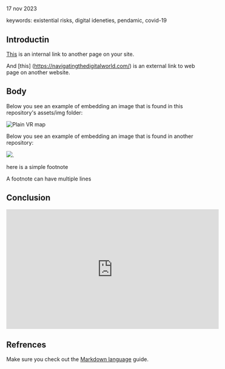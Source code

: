# 
17 nov 2023

keywords: existential risks, digital ideneties, pendamic, covid-19

## Introductin
[This](assessement.md) is an internal link to another page on your site. 

And [this] (https://navigatingthedigitalworld.com/) is an external link to web page on another website. 

## Body
Below you see an example of embedding an image that is found in this repository's assets/img folder: 

![Plain VR map](assets/img/vr-map-plain.svg)

Below you see an example of embedding an image that is found in another repository:

![](https://khofstadter.com/assets/img/2005-04-01-khofstadter-painting-chien.jpg). 

here is a simple footnote

A footnote can have multiple lines

## Conclusion
<iframe width="560" height="315" src="https://www.youtube.com/embed/lfPJ7Tz4JGs" title="YouTube video player" frameborder="0" allow="accelerometer; autoplay; clipboard-write; encrypted-media; gyroscope; picture-in-picture" allowfullscreen></iframe>

## Refrences
Make sure you check out the [Markdown language](https://guides.github.com/features/mastering-markdown/) guide. 


